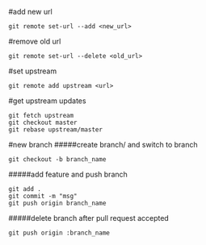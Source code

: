 
#add new url
```
git remote set-url --add <new_url>
```
#remove old url
```
git remote set-url --delete <old_url>
```
#set upstream
```
git remote add upstream <url>
```
#get upstream updates
```
git fetch upstream
git checkout master
git rebase upstream/master
```
#new branch
#####create branch/ and switch to branch
```
git checkout -b branch_name
```
#####add feature and push branch
```
git add .
git commit -m "msg"
git push origin branch_name
```
#####delete branch after pull request accepted
```
git push origin :branch_name
```
